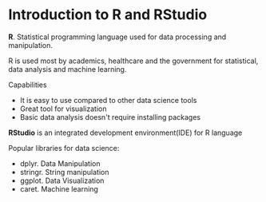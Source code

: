 # Introduction to R and RStudio

**R**. Statistical programming language used for data processing and manipulation. 

R is used most by academics, healthcare and the government for statistical, data analysis and machine learning.

Capabilities

- It is easy to use compared to other data science tools
- Great tool for visualization
- Basic data analysis doesn't require installing packages

**RStudio** is an integrated development environment(IDE) for R language

Popular libraries for data science:

- dplyr. Data Manipulation
- stringr. String manipulation
- ggplot. Data Visualization
- caret. Machine learning